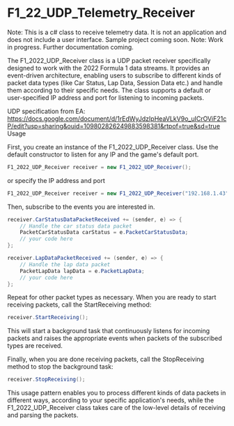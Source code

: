 # F1_22_UDP_Telemetry_Receiver

Note: This is a c# class to receive telemetry data. It is not an application and does not include a user interface. Sample project coming soon.
Note: Work in progress. Further documentation coming.

The F1_2022_UDP_Receiver class is a UDP packet receiver specifically designed to work with the 2022 Formula 1 data streams. It provides an event-driven architecture, enabling users to subscribe to different kinds of packet data types (like Car Status, Lap Data, Session Data etc.) and handle them according to their specific needs. The class supports a default or user-specified IP address and port for listening to incoming packets.

UDP specification from EA: https://docs.google.com/document/d/1rEdWyJdzIpHeaVLkV9o_uICrOViF21cP/edit?usp=sharing&ouid=109802826249883598381&rtpof=true&sd=true
Usage

First, you create an instance of the F1_2022_UDP_Receiver class.
Use the default constructor to listen for any IP and the game's default port.
```c#
F1_2022_UDP_Receiver receiver = new F1_2022_UDP_Receiver();
```
or specify the IP address and port
```c#
F1_2022_UDP_Receiver receiver = new F1_2022_UDP_Receiver("192.168.1.43", 20777);
```
Then, subscribe to the events you are interested in.
```c#
receiver.CarStatusDataPacketReceived += (sender, e) => {
    // Handle the car status data packet
    PacketCarStatusData carStatus = e.PacketCarStatusData;
    // your code here
};

receiver.LapDataPacketReceived += (sender, e) => {
    // Handle the lap data packet
    PacketLapData lapData = e.PacketLapData;
    // your code here
};
```
Repeat for other packet types as necessary.
When you are ready to start receiving packets, call the StartReceiving method:
```c#
receiver.StartReceiving();
```
This will start a background task that continuously listens for incoming packets and raises the appropriate events when packets of the subscribed types are received.

Finally, when you are done receiving packets, call the StopReceiving method to stop the background task:
```c#
receiver.StopReceiving();
```
This usage pattern enables you to process different kinds of data packets in different ways, according to your specific application's needs, while the F1_2022_UDP_Receiver class takes care of the low-level details of receiving and parsing the packets.
